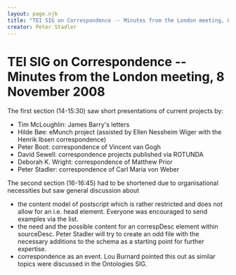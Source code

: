 ```yaml
---
layout: page.njk
title: "TEI SIG on Correspondence -- Minutes from the London meeting, 8 November 2008"
creator: Peter Stadler
---
```

# TEI SIG on Correspondence -- Minutes from the London meeting, 8 November 2008




 The first section (14\-15:30\) saw short presentations of current projects by:
 
 * Tim McLoughlin: James Barry's letters
* Hilde Bøe: eMunch project (assisted by Ellen Nessheim Wiger with the Henrik Ibsen
 correspondence)
* Peter Boot: correspondence of Vincent van Gogh
* David Sewell: correspondence projects published via ROTUNDA
* Deborah K. Wright: correspondence of Matthew Prior
* Peter Stadler: correspondence of Carl Maria von Weber




 The second section (16\-16:45\) had to be shortened due to organisational necessities
 but saw general discussion about
 
 * the content model of postscript which is rather restricted and does not allow for
 an i.e. head element. Everyone was encouraged to send examples via the list.
* the need and the possible content for an correspDesc element within sourceDesc. Peter
 Stadler will try to create an odd file with the necessary additions to the schema
 as a starting point for further expertise.
* correspondence as an event. Lou Burnard pointed this out as similar topics were discussed
 in the Ontologies SIG.




